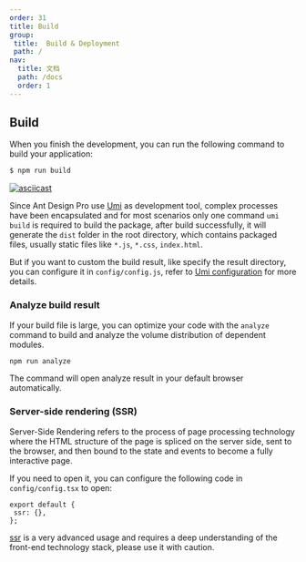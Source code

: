 ```yaml
---
order: 31
title: Build
group:
 title:  Build & Deployment
 path: /
nav: 
  title: 文档
  path: /docs
  order: 1
---
```


## Build

When you finish the development, you can run the following command to build your application:

```bash
$ npm run build
```

[![asciicast](https://asciinema.org/a/198144.png)](https://asciinema.org/a/198144)

Since Ant Design Pro use [Umi](https://umijs.org/) as development tool, complex processes have been encapsulated and for most scenarios only one command `umi build` is required to build the package, after build successfully, it will generate the `dist` folder in the root directory, which contains packaged files, usually static files like `*.js`, `*.css`, `index.html`.

But if you want to custom the build result, like specify the result directory, you can configure it in `config/config.js`, refer to [Umi configuration](https://umijs.org/guide/config.html) for more details.

### Analyze build result

If your build file is large, you can optimize your code with the `analyze` command to build and analyze the volume distribution of dependent modules.

```bash
npm run analyze
```

The command will open analyze result in your default browser automatically.

### Server-side rendering (SSR)

Server-Side Rendering refers to the process of page processing technology where the HTML structure of the page is spliced on the server side, sent to the browser, and then bound to the state and events to become a fully interactive page.

If you need to open it, you can configure the following code in `config/config.tsx` to open:

 ```tsx | pure
export default {
  ssr: {},
};
```

[ssr](https://umijs.org/docs/ssr#%E5%BC%80%E5%8F%91) is a very advanced usage and requires a deep understanding of the front-end technology stack, please use it with caution.
